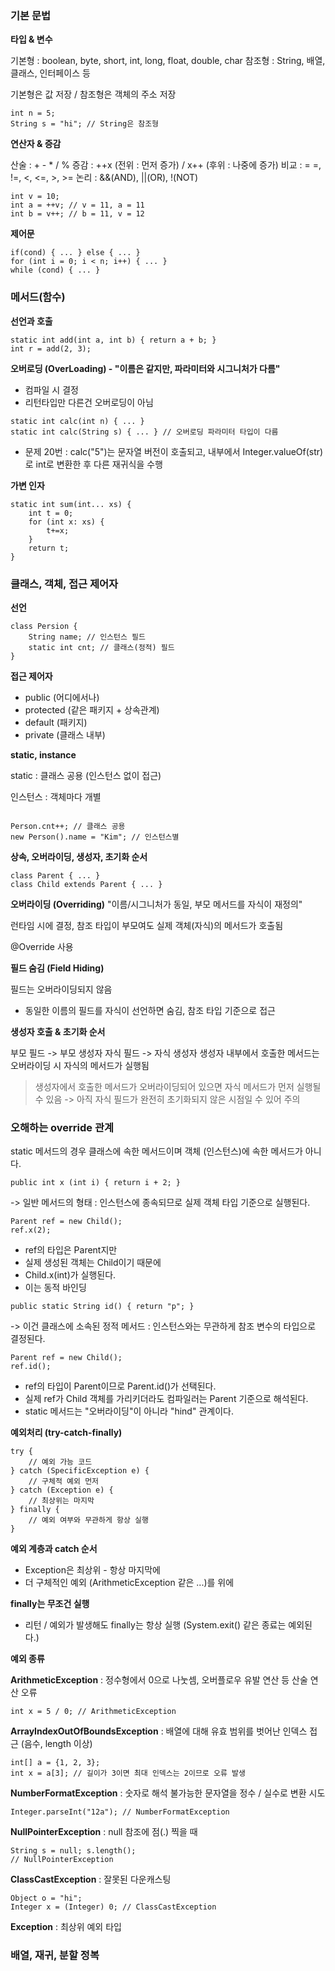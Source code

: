 
### 기본 문법

**타입 & 변수**

기본형 : boolean, byte, short, int, long, float, double, char
참조형 : String, 배열, 클래스, 인터페이스 등

기본형은 값 저장 / 참조형은 객체의 주소 저장

```
int n = 5;
String s = "hi"; // String은 참조형
```

**연산자 & 증감**

산술 : + - * / %
증감 : ++x (전위 : 먼저 증가) / x++ (후위 : 나중에 증가)
비교 : = =, !=, <, <=, >, >=
논리 : &&(AND), ||(OR), !(NOT)

```
int v = 10;
int a = ++v; // v = 11, a = 11
int b = v++; // b = 11, v = 12
```

**제어문**

```
if(cond) { ... } else { ... }
for (int i = 0; i < n; i++) { ... }
while (cond) { ... }
```

### 메서드(함수)

**선언과 호출**

```
static int add(int a, int b) { return a + b; }
int r = add(2, 3);
```

**오버로딩 (OverLoading) - "이름은 같지만, 파라미터와 시그니처가 다름"**

- 컴파일 시 결정
- 리턴타입만 다른건 오버로딩이 아님

```
static int calc(int n) { ... }
static int calc(String s) { ... } // 오버로딩 파라미터 타입이 다름
```

- 문제 20번 : calc("5")는 문자열 버전이 호출되고, 내부에서 Integer.valueOf(str)로 int로 변환한 후 다른 재귀식을 수행

**가변 인자**

```
static int sum(int... xs) {
	int t = 0;
	for (int x: xs) {
		t+=x;
	}
	return t;
}
```

### 클래스, 객체, 접근 제어자

**선언**

```
class Persion {
	String name; // 인스턴스 필드
	static int cnt; // 클래스(정적) 필드
}
```

**접근 제어자**

- public (어디에서나)
- protected (같은 패키지 + 상속관계)
- default (패키지)
- private (클래스 내부)

**static, instance**

static : 클래스 공용 (인스턴스 없이 접근)

인스턴스 : 객체마다 개별

```

Person.cnt++; // 클래스 공용
new Person().name = "Kim"; // 인스턴스별

```

**상속, 오버라이딩, 생성자, 초기화 순서**

```
class Parent { ... }
class Child extends Parent { ... }
```

**오버라이딩 (Overriding)** 
"이름/시그니처가 동일, 부모 메서드를 자식이 재정의"

런타임 시에 결정, 참조 타입이 부모여도 실제 객체(자식)의 메서드가 호출됨

@Override 사용

**필드 숨김 (Field Hiding)**

필드는 오버라이딩되지 않음

- 동일한 이름의 필드를 자식이 선언하면 숨김, 참조 타입 기준으로 접근

**생성자 호출 & 초기화 순서**

부모 필드 -> 부모 생성자
자식 필드 -> 자식 생성자
생성자 내부에서 호출한 메서드는 오버라이딩 시 자식의 메서드가 실행됨

> 생성자에서 호출한 메서드가 오버라이딩되어 있으면 자식 메서드가 먼저 실행될 수 있음 -> 아직 자식 필드가 완전히 초기화되지 않은 시점일 수 있어 주의

### 오해하는 override 관계

static 메서드의 경우 클래스에 속한 메서드이며 객체 (인스턴스)에 속한 메서드가 아니다.


```
public int x (int i) { return i + 2; }
```

-> 일반 메서드의 형태 : 인스턴스에 종속되므로 실제 객체 타입 기준으로 실행된다.

```
Parent ref = new Child();
ref.x(2);
```

- ref의 타입은 Parent지만
- 실제 생성된 객체는 Child이기 때문에
- Child.x(int)가 실행된다.
- 이는 동적 바인딩

```
public static String id() { return "p"; }
```
-> 이건 클래스에 소속된 정적 메서드 : 인스턴스와는 무관하게 참조 변수의 타입으로 결정된다.

```
Parent ref = new Child();
ref.id();
```

- ref의 타입이 Parent이므로 Parent.id()가 선택된다.
- 실제 ref가 Child 객체를 가리키더라도 컴파일러는 Parent 기준으로 해석된다.
- static 메서드는 "오버라이딩"이 아니라 "hind" 관계이다.



**예외처리 (try-catch-finally)**

```
try {
	// 예외 가능 코드
} catch (SpecificException e) {
	// 구체적 예외 먼저
} catch (Exception e) {
	// 최상위는 마지막
} finally {
	// 예외 여부와 무관하게 항상 실행
}
```

**예외 계층과 catch 순서**

- Exception은 최상위 - 항상 마지막에
- 더 구체적인 예외 (ArithmeticException 같은 ...)를 위에

**finally는 무조건 실행**

- 리턴 / 예외가 발생해도 finally는 항상 실행 (System.exit() 같은 종료는 예외된다.)

**예외 종류**

**ArithmeticException** : 정수형에서 0으로 나눗셈, 오버플로우 유발 연산 등 산술 연산 오류

```
int x = 5 / 0; // ArithmeticException
```

**ArrayIndexOutOfBoundsException** : 배열에 대해 유효 범위를 벗어난 인덱스 접근 (음수, length 이상)

```
int[] a = {1, 2, 3};
int x = a[3]; // 길이가 3이면 최대 인덱스는 2이므로 오류 발생
```

**NumberFormatException** : 숫자로 해석 불가능한 문자열을 정수 / 실수로 변환 시도

```
Integer.parseInt("12a"); // NumberFormatException
```

**NullPointerException** : null 참조에 점(.) 찍을 때

```
String s = null; s.length(); 
// NullPointerException
```

**ClassCastException** : 잘못된 다운캐스팅

```
Object o = "hi";
Integer x = (Integer) 0; // ClassCastException
```






**Exception** : 최상위 예외 타입




### 배열, 재귀, 분할 정복

